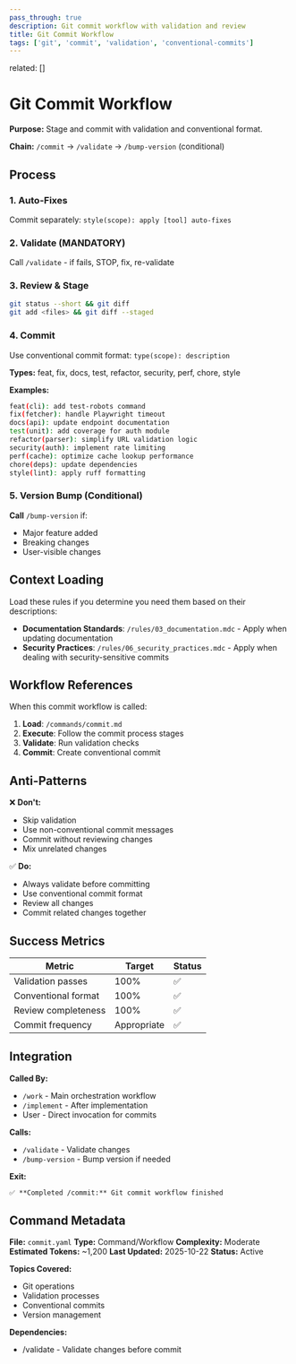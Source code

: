 ```yaml
---
pass_through: true
description: Git commit workflow with validation and review
title: Git Commit Workflow
tags: ['git', 'commit', 'validation', 'conventional-commits']
---
```


related: []

# Git Commit Workflow

**Purpose:** Stage and commit with validation and conventional format.

**Chain:** `/commit` → `/validate` → `/bump-version` (conditional)

## Process

### 1. Auto-Fixes

Commit separately: `style(scope): apply [tool] auto-fixes`

### 2. Validate (MANDATORY)

Call `/validate` - if fails, STOP, fix, re-validate

### 3. Review & Stage

```bash
git status --short && git diff
git add <files> && git diff --staged
```

### 4. Commit

Use conventional commit format: `type(scope): description`

**Types:** feat, fix, docs, test, refactor, security, perf, chore, style

**Examples:**

```bash
feat(cli): add test-robots command
fix(fetcher): handle Playwright timeout
docs(api): update endpoint documentation
test(unit): add coverage for auth module
refactor(parser): simplify URL validation logic
security(auth): implement rate limiting
perf(cache): optimize cache lookup performance
chore(deps): update dependencies
style(lint): apply ruff formatting
```

### 5. Version Bump (Conditional)

**Call** `/bump-version` if:

- Major feature added
- Breaking changes
- User-visible changes

## Context Loading

Load these rules if you determine you need them based on their descriptions:

- **Documentation Standards**: `/rules/03_documentation.mdc` - Apply when updating documentation
- **Security Practices**: `/rules/06_security_practices.mdc` - Apply when dealing with security-sensitive commits

## Workflow References

When this commit workflow is called:

1. **Load**: `/commands/commit.md`
2. **Execute**: Follow the commit process stages
3. **Validate**: Run validation checks
4. **Commit**: Create conventional commit

## Anti-Patterns

❌ **Don't:**

- Skip validation
- Use non-conventional commit messages
- Commit without reviewing changes
- Mix unrelated changes

✅ **Do:**

- Always validate before committing
- Use conventional commit format
- Review all changes
- Commit related changes together

## Success Metrics

| Metric | Target | Status |
|--------|--------|--------|
| Validation passes | 100% | ✅ |
| Conventional format | 100% | ✅ |
| Review completeness | 100% | ✅ |
| Commit frequency | Appropriate | ✅ |

## Integration

**Called By:**

- `/work` - Main orchestration workflow
- `/implement` - After implementation
- User - Direct invocation for commits

**Calls:**

- `/validate` - Validate changes
- `/bump-version` - Bump version if needed

**Exit:**

```markdown
✅ **Completed /commit:** Git commit workflow finished
```

## Command Metadata

**File:** `commit.yaml`
**Type:** Command/Workflow
**Complexity:** Moderate
**Estimated Tokens:** ~1,200
**Last Updated:** 2025-10-22
**Status:** Active

**Topics Covered:**

- Git operations
- Validation processes
- Conventional commits
- Version management

**Dependencies:**

- /validate - Validate changes before commit

